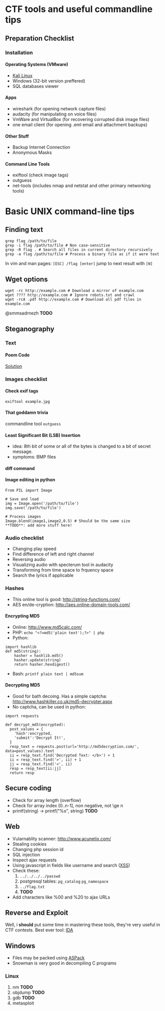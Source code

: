 # CTF tools and useful commandline tips #

## Preparation Checklist ##

### Installation ###

#### Operating Systems (VMware) ####

* [Kali Linux](https://www.kali.org/downloads/)
* Windows (32-bit version preffered)
* SQL databases viewer

#### Apps ####

* wireshark (for opening network capture files)
* audacity (for manipulating on voice files)
* VmWare and VirtualBox (for recovering corrupted disk image files)
* one email client (for opening .eml email and attachment backups)

#### Other Stuff ####

* Backup Internet Connection
* Anonymous Masks

#### Command Line Tools ####

* exiftool (check image tags)
* outguess
* net-tools (includes nmap and netstat and other primary networking tools)

# Basic UNIX command-line tips #

## Finding text ##

```
grep flag /path/to/file
grep -i flag /path/to/file # Non case-sensitive
grep -R flag . # Search all files in current directory recursively
grep -a flag /path/to/file # Process a binary file as if it were text
```

In vim and man pages: `[ESC] /flag [enter]` jump to next result with `[N]`

## Wget options ##

```
wget -rc http://example.com # Download a mirror of example.com
wget ???? http://example.com # Ignore robots.txt and crawl
wget -rcA .pdf http://example.com # Download all pdf files in example.com
```
@smmsadrnezh **TODO**

## Steganography ##

### Text ###

#### Poem Code ####

[Solution](http://wmbriggs.com/post/2309/)

### Images checklist ###

#### Check exif tags ####

```
exiftool example.jpg
```

#### That goddamn trivia ####

commandline tool `outguess`

#### Least Significant Bit (LSB) Insertion ####

* idea: 8th bit of some or all of the bytes is changed to a bit of secret message.
* symptoms: BMP files

#### diff command ####

#### Image editing in python ####

```
From PIL import Image

# Save and load
img = Image.open('/path/to/file')
img.save('/path/to/file')

# Process images
Image.blend(image1,image2,0.5) # Should be the same size
**TODO**: add more stuff here!
```

### Audio checklist ###

* Changing play speed
* Find difference of left and right channel
* Reversing audio
* Visualizing audio with specterum tool in audacity
* Transforming from time space to frquency space
* Search the lyrics if applicable

### Hashes ###

* This online tool is good: http://string-functions.com/
* AES en/de-cryption: http://aes.online-domain-tools.com/


#### Encrypting MD5 ####

* Online: http://www.md5calc.com/
* PHP: `echo "<?=md5('plain text');?>" | php`
* Python:
```
import hashlib
def md5(string):
	hasher = hashlib.md5()
	hasher.update(string)
	return hasher.hexdigest()
```
* Bash: `printf plain text | md5sum`

#### Decrypting MD5 ####

* Good for bath decoing. Has a simple captcha: http://www.hashkiller.co.uk/md5-decrypter.aspx
* No captcha, can be used in python:
```
import requests

def decrypt_md5(encrypted):
  post_values = {
    'hash':encrypted,
    'submit':'Decrypt It!',
  }
  resp_text = requests.post(url='http://md5decryption.com/', data=post_values).text
  ii = resp_text.find('Decrypted Text: </b>') + 1
  ii = resp_text.find('>', ii) + 1
  jj = resp_text.find('<', ii)
  resp = resp_text[ii:jj]
  return resp
```

## Secure coding ##

* Check for array length (overflow)
* Check for array index [0..n-1], non negative, not \ge n
* printf(string) -> printf("%s", string)
**TODO**

## Web ##

* Vularnablity scanner: http://www.acunetix.com/
* Stealing cookies
* Changing php session id
* SQL injection
* Inspect ajax requests
* Using javascript in fields like username and search \([XSS](https://www.owasp.org/index.php/XSS_Filter_Evasion_Cheat_Sheet)\)
* Check these:
  1. `../../../../passwd`
  2. postgresql tables: `pg_catalog` `pg_namespace`
  3. `../flag.txt`
  4. **TODO**
* Add characters like %00 and %20 to ajax URLs

## Reverse and Exploit ##

Well, i **should** put some time in mastering these tools, they're very useful in CTF contests.
Best ever tool: [IDA](https://www.hex-rays.com/products/ida/support/download.shtml)

## Windows ##

* Files may be packed using [ASPack](http://aspack.com/)
* Snowman is very good in decompiling C programs

### Linux ###

1. nm
**TODO**
2. objdump
**TODO**
3. gdb
**TODO**
4. metasploit
